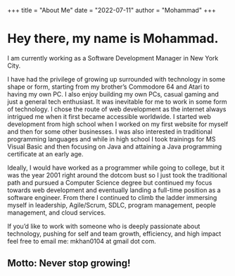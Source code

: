 +++
title = "About Me"
date = "2022-07-11"
author = "Mohammad"
+++

# Hey there, my name is Mohammad.

I am currently working as a Software Development Manager in New York City.

I have had the privilege of growing up surrounded with technology in some shape or form, starting from my brother’s Commodore 64 and Atari to having my own PC. I also enjoy building my own PCs, casual gaming and just a general tech enthusiast. It was inevitable for me to work in some form of technology. I chose the route of web development as the internet always intrigued me when it first became accessible worldwide. I started web development from high school when I worked on my first website for myself and then for some other businesses. I was also interested in traditional programming languages and while in high school I took trainings for MS Visual Basic and then focusing on Java and attaining a Java programming certificate at an early age.

Ideally, I would have worked as a programmer while going to college, but it was the year 2001 right around the dotcom bust so I just took the traditional path and pursued a Computer Science degree but continued my focus towards web development and eventually landing a full-time position as a software engineer. From there I continued to climb the ladder immersing myself in leadership, Agile/Scrum, SDLC, program management, people management, and cloud services.

If you’d like to work with someone who is deeply passionate about technology, pushing for self and team growth, efficiency, and high impact feel free to email me: mkhan0104 at gmail dot com.

## Motto: Never stop growing!
